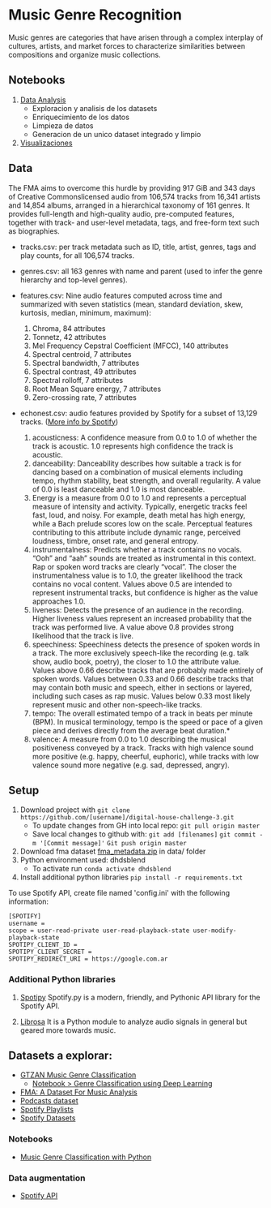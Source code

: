 # Music Genre Recognition

Music genres are categories that have arisen through a complex interplay of cultures, artists, and market forces to characterize similarities between compositions and organize music collections.

## Notebooks

1. [Data Analysis](Data%20Analysis.ipynb)
    - Exploracion y analisis de los datasets
    - Enriquecimiento de los datos
    - Limpieza de datos
    - Generacion de un unico dataset integrado y limpio
2. [Visualizaciones](Visualizaciones.ipynb)

## Data

The FMA aims to overcome this hurdle by providing 917 GiB and 343 days of Creative Commonslicensed audio from 106,574 tracks from 16,341 artists and 14,854 albums, arranged in a hierarchical taxonomy of 161 genres. It provides full-length and high-quality audio, pre-computed features, together with track- and user-level metadata, tags, and free-form text such as biographies.

- tracks.csv: per track metadata such as ID, title, artist, genres, tags and play counts, for all 106,574 tracks.

- genres.csv: all 163 genres with name and parent (used to infer the genre hierarchy and top-level genres).

- features.csv: Nine audio features computed across time and summarized with seven statistics (mean, standard deviation, skew, kurtosis, median, minimum, maximum):
    1. Chroma, 84 attributes
    2. Tonnetz, 42 attributes
    3. Mel Frequency Cepstral Coefficient (MFCC), 140 attributes
    4. Spectral centroid, 7 attributes
    5. Spectral bandwidth, 7 attributes
    6. Spectral contrast, 49 attributes
    7. Spectral rolloff, 7 attributes
    8. Root Mean Square energy, 7 attributes
    9. Zero-crossing rate, 7 attributes


- echonest.csv: audio features provided by Spotify for a subset of 13,129 tracks. ([More info by Spotify](https://developer.spotify.com/documentation/web-api/reference/#endpoint-get-audio-features))
    1. acousticness: A confidence measure from 0.0 to 1.0 of whether the track is acoustic. 1.0 represents high confidence the track is acoustic.
    2. danceability: Danceability describes how suitable a track is for dancing based on a combination of musical elements including tempo, rhythm stability, beat strength, and overall regularity. A value of 0.0 is least danceable and 1.0 is most danceable.
    3. Energy is a measure from 0.0 to 1.0 and represents a perceptual measure of intensity and activity. Typically, energetic tracks feel fast, loud, and noisy. For example, death metal has high energy, while a Bach prelude scores low on the scale. Perceptual features contributing to this attribute include dynamic range, perceived loudness, timbre, onset rate, and general entropy.
    4. instrumentalness: Predicts whether a track contains no vocals. “Ooh” and “aah” sounds are treated as instrumental in this context. Rap or spoken word tracks are clearly “vocal”. The closer the instrumentalness value is to 1.0, the greater likelihood the track contains no vocal content. Values above 0.5 are intended to represent instrumental tracks, but confidence is higher as the value approaches 1.0.
    5. liveness: Detects the presence of an audience in the recording. Higher liveness values represent an increased probability that the track was performed live. A value above 0.8 provides strong likelihood that the track is live.
    6. speechiness: Speechiness detects the presence of spoken words in a track. The more exclusively speech-like the recording (e.g. talk show, audio book, poetry), the closer to 1.0 the attribute value. Values above 0.66 describe tracks that are probably made entirely of spoken words. Values between 0.33 and 0.66 describe tracks that may contain both music and speech, either in sections or layered, including such cases as rap music. Values below 0.33 most likely represent music and other non-speech-like tracks.
    7. tempo: The overall estimated tempo of a track in beats per minute (BPM). In musical terminology, tempo is the speed or pace of a given piece and derives directly from the average beat duration.*
    8. valence: A measure from 0.0 to 1.0 describing the musical positiveness conveyed by a track. Tracks with high valence sound more positive (e.g. happy, cheerful, euphoric), while tracks with low valence sound more negative (e.g. sad, depressed, angry).


## Setup

1. Download project with 
`git clone https://github.com/[username]/digital-house-challenge-3.git`
    - To update changes from GH into local repo: 
        `git pull origin master`
    - Save local changes to github with:
        `git add [filenames]`
        `git commit -m '[Commit message]'`
        `Git push origin master`
2. Download fma dataset [fma_metadata.zip](https://os.unil.cloud.switch.ch/fma/fma_metadata.zip) in data/ folder
3. Python environment used: dhdsblend
    - To activate run `conda activate dhdsblend`
4. Install additional python libraries `pip install -r requirements.txt`


To use Spotify API, create file named 'config.ini' with the following information:

```
[SPOTIFY]
username = 
scope = user-read-private user-read-playback-state user-modify-playback-state
SPOTIPY_CLIENT_ID = 
SPOTIPY_CLIENT_SECRET = 
SPOTIPY_REDIRECT_URI = https://google.com.ar
```

### Additional Python libraries

1. [Spotipy](https://spotifypy.readthedocs.io/en/latest/)
Spotify.py is a modern, friendly, and Pythonic API library for the Spotify API.

2. [Librosa](https://librosa.org/doc/latest/index.html)
It is a Python module to analyze audio signals in general but geared more towards music.


## Datasets a explorar:
- [GTZAN Music Genre Classification](https://www.kaggle.com/andradaolteanu/gtzan-dataset-music-genre-classification)
  - [Notebook > Genre Classification using Deep Learning](https://www.kaggle.com/imsparsh/gtzan-genre-classification-deep-learning-val-92-4?scriptVersionId=50852675)
- [FMA: A Dataset For Music Analysis](https://github.com/mdeff/fma)
- [Podcasts dataset](https://podcastsdataset.byspotify.com/)
- [Spotify Playlists](chrome-extension://klbibkeccnjlkjkiokjodocebajanakg/suspended.html#ttl=AIcrowd%20%7C%20Spotify%20Million%20Playlist%20Dataset%20Challenge%20%7C%20Challenges&pos=2287&uri=https://www.aicrowd.com/challenges/spotify-million-playlist-dataset-challenge)
- [Spotify Datasets](https://research.atspotify.com/datasets/)

### Notebooks
- [Music Genre Classification with Python](https://towardsdatascience.com/music-genre-classification-with-python-c714d032f0d8)


### Data augmentation
- [Spotify API](https://developer.spotify.com/documentation/web-api/reference/tracks/)
